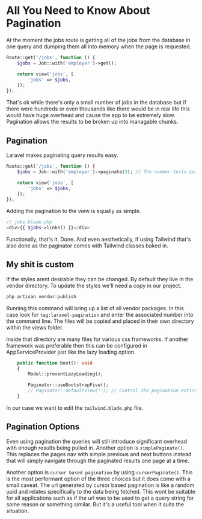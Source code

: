 # All You Need to Know About Pagination

At the moment the jobs route is getting all of the jobs from the database in one query and dumping them all into memory when the page is requested.

```php
Route::get('/jobs', function () {
    $jobs = Job::with('employer')->get();

    return view('jobs', [
        'jobs' => $jobs,
    ]);
});
```

That's ok while there's only a small number of jobs in the database but if there were hundreds or even thousands like there would be in real life this would have huge overhead and cause the app to be extremely slow. Pagination allows the results to be broken up into managable chunks.

## Pagination
Laravel makes paginating query results easy.

```php
Route::get('/jobs', function () {
    $jobs = Job::with('employer')->paginate(3); // The number tells Laravel how many results to display per page

    return view('jobs', [
        'jobs' => $jobs,
    ]);
});
```

Adding the pagination to the view is equally as simple.

```php
// jobs.blade.php
<div>{{ $jobs->links() }}</div>
```

Functionally, that's it. Done. And even aesthetically, if using Tailwind that's also done as the paginator comes with Tailwind classes baked in.

## My shit is custom
If the styles arent desirable they can be changed. By default they live in the vendor directory. To update the styles we'll need a copy in our project.

```php
php artisan vendor:publish
```

Running this command will bring up a list of all vendor packages. In this case look for `tag:laravel-pagination` and enter the associated number into the command line. The files will be copied and placed in their own directory within the views folder.

Inside that directory are many files for various css frameworks. If another framework was preferable then this can be configured in AppServiceProvider just like the lazy loading option.

```php
    public function boot(): void
    {
        Model::preventLazyLoading();

        Paginator::useBootstrapFive();
        // Paginator::defaultView(''); // Control the pagination entirely through a view
    }
```

In our case we want to edit the `tailwind.blade.php` file.

## Pagination Options
Even using pagination the queries will still introduce significant overhead with enough results being pulled in. Another option is `simplePaginate()`. This replaces the pages nav with simple previous and next buttons instead that will simply navigate through the paginated results one page at a time.

Another option is `cursor based pagination` by using `cursorPaginate()`. This is the most performant option of the three choices but it does come with a small caveat. The url generated by cursor based pagination is like a random uuid and relates specifically to the data being fetched. This wont be suitable for all applications such as if the url was to be used to get a query string for some reason or something similar. But it's a useful tool when it suits the situation.

